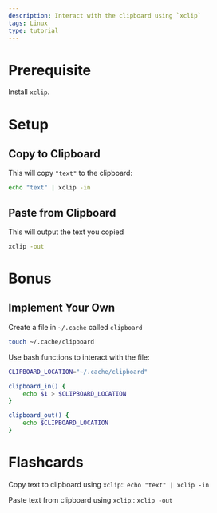 ```yaml
---
description: Interact with the clipboard using `xclip`
tags: Linux
type: tutorial
---
```

# Prerequisite
Install `xclip`.

# Setup
## Copy to Clipboard
This will copy `"text"` to the clipboard:
```sh
echo "text" | xclip -in
```

## Paste from Clipboard
This will output the text you copied
```sh
xclip -out
```

# Bonus
## Implement Your Own
Create a file in `~/.cache` called `clipboard`
```sh
touch ~/.cache/clipboard
```

Use bash functions to interact with the file:
```sh
CLIPBOARD_LOCATION="~/.cache/clipboard"

clipboard_in() {
	echo $1 > $CLIPBOARD_LOCATION
}

clipboard_out() {
	echo $CLIPBOARD_LOCATION
}
```

# Flashcards
Copy text to clipboard using `xclip`:: `echo "text" | xclip -in`
<!--SR:!2022-12-21,5,230-->
Paste text from clipboard using `xclip`:: `xclip -out`
<!--SR:!2023-01-02,13,250-->